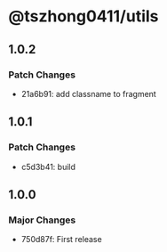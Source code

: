 # @tszhong0411/utils

## 1.0.2

### Patch Changes

- 21a6b91: add classname to fragment

## 1.0.1

### Patch Changes

- c5d3b41: build

## 1.0.0

### Major Changes

- 750d87f: First release
